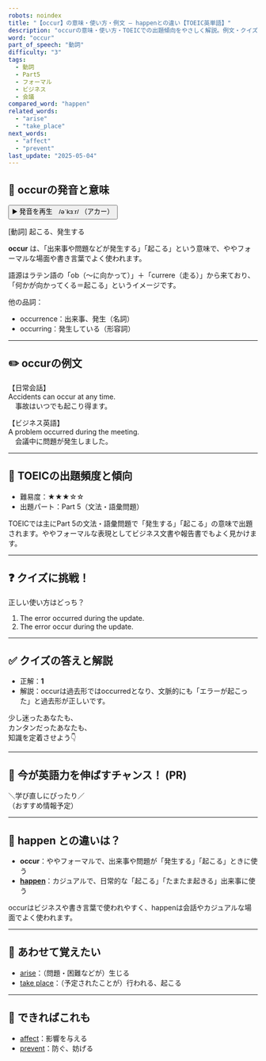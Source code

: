 ```yaml
---
robots: noindex
title: "【occur】の意味・使い方・例文 ― happenとの違い【TOEIC英単語】"
description: "occurの意味・使い方・TOEICでの出題傾向をやさしく解説。例文・クイズ付きでhappenとの違いもわかりやすく学べます。"
word: "occur"
part_of_speech: "動詞"
difficulty: "3"
tags:
  - 動詞
  - Part5
  - フォーマル
  - ビジネス
  - 会議
compared_word: "happen"
related_words:
  - "arise"
  - "take_place"
next_words:
  - "affect"
  - "prevent"
last_update: "2025-05-04"
---
```


## 🔰 occurの発音と意味

<button class="play-audio" onclick="playTTS('occur')">
  <span class="play-audio-main">
    ▶️ 発音を再生　/əˈkɜːr/
  </span>
  <span class="play-audio-sub">
    （アカー）
  </span>
</button>

[動詞] 起こる、発生する

**occur** は、「出来事や問題などが発生する」「起こる」という意味で、ややフォーマルな場面や書き言葉でよく使われます。

語源はラテン語の「ob（～に向かって）」＋「currere（走る）」から来ており、「何かが向かってくる＝起こる」というイメージです。

他の品詞：  
- occurrence：出来事、発生（名詞）
- occurring：発生している（形容詞）

---

## ✏️ occurの例文

【日常会話】  
Accidents can occur at any time.  
　事故はいつでも起こり得ます。

【ビジネス英語】  
A problem occurred during the meeting.  
　会議中に問題が発生しました。

---

## 🎯 TOEICの出題頻度と傾向

- 難易度：★★★☆☆
- 出題パート：Part 5（文法・語彙問題）

TOEICでは主にPart 5の文法・語彙問題で「発生する」「起こる」の意味で出題されます。ややフォーマルな表現としてビジネス文書や報告書でもよく見かけます。

---

## ❓ クイズに挑戦！

正しい使い方はどっち？

1. The error occurred during the update.  
2. The error occur during the update.

---

## ✅ クイズの答えと解説

- 正解：**1**
- 解説：occurは過去形ではoccurredとなり、文脈的にも「エラーが起こった」と過去形が正しいです。

少し迷ったあなたも、  
カンタンだったあなたも、  
知識を定着させよう👇️

---

## 🚀 今が英語力を伸ばすチャンス！ (PR)

<div class="info-center">
＼学び直しにぴったり／<br>  
（おすすめ情報予定）
</div>

---

## 🤔  happen との違いは？

- **occur**：ややフォーマルで、出来事や問題が「発生する」「起こる」ときに使う
- **[happen](/word/happen/)**：カジュアルで、日常的な「起こる」「たまたま起きる」出来事に使う

occurはビジネスや書き言葉で使われやすく、happenは会話やカジュアルな場面でよく使われます。

---

## 🧩 あわせて覚えたい

- [arise](/word/arise/)：（問題・困難などが）生じる
- [take place](/word/take_place/)：（予定されたことが）行われる、起こる

---

## 📖 できればこれも

- [affect](/word/affect/)：影響を与える
- [prevent](/word/prevent/)：防ぐ、妨げる

<!-- cvid: aid10_bid41 -->
